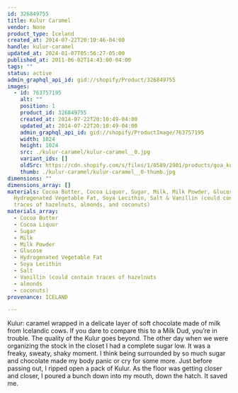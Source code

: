```yaml
---
id: 326849755
title: Kulur Caramel
vendor: None
product_type: Iceland
created_at: 2014-07-22T20:10:46-04:00
handle: kulur-caramel
updated_at: 2024-01-07T05:56:27-05:00
published_at: 2011-06-02T14:43:00-04:00
tags: ""
status: active
admin_graphql_api_id: gid://shopify/Product/326849755
images:
  - id: 763757195
    alt: ""
    position: 1
    product_id: 326849755
    created_at: 2014-07-22T20:10:49-04:00
    updated_at: 2014-07-22T20:10:49-04:00
    admin_graphql_api_id: gid://shopify/ProductImage/763757195
    width: 1024
    height: 1024
    src: ./kulur-caramel/kulur-caramel__0.jpg
    variant_ids: []
    oldSrc: https://cdn.shopify.com/s/files/1/0589/2901/products/goa_kulur.jpeg?v=1406074249
    thumb: ./kulur-caramel/kulur-caramel__0-thumb.jpg
dimensions: ""
dimensions_array: []
materials: Cocoa Butter, Cocoa Liquor, Sugar, Milk, Milk Powder, Glucose,
  Hydrogenated Vegetable Fat, Soya Lecithin, Salt & Vanillin (could contain
  traces of hazelnuts, almonds, and coconuts)
materials_array:
  - Cocoa Butter
  - Cocoa Liquor
  - Sugar
  - Milk
  - Milk Powder
  - Glucose
  - Hydrogenated Vegetable Fat
  - Soya Lecithin
  - Salt
  - Vanillin (could contain traces of hazelnuts
  - almonds
  - coconuts)
provenance: ICELAND

---
```


Kulur: caramel wrapped in a delicate layer of soft chocolate made of milk from Icelandic cows. If you dare to compare this to a Milk Dud, you’re in trouble. The quality of the Kulur goes beyond. The other day when we were organizing the stock in the closet I had a complete sugar low. It was a freaky, sweaty, shaky moment. I think being surrounded by so much sugar and chocolate made my body panic or cry for some more. Just before passing out, I ripped open a pack of Kulur. As the floor was getting closer and closer, I poured a bunch down into my mouth, down the hatch. It saved me.
